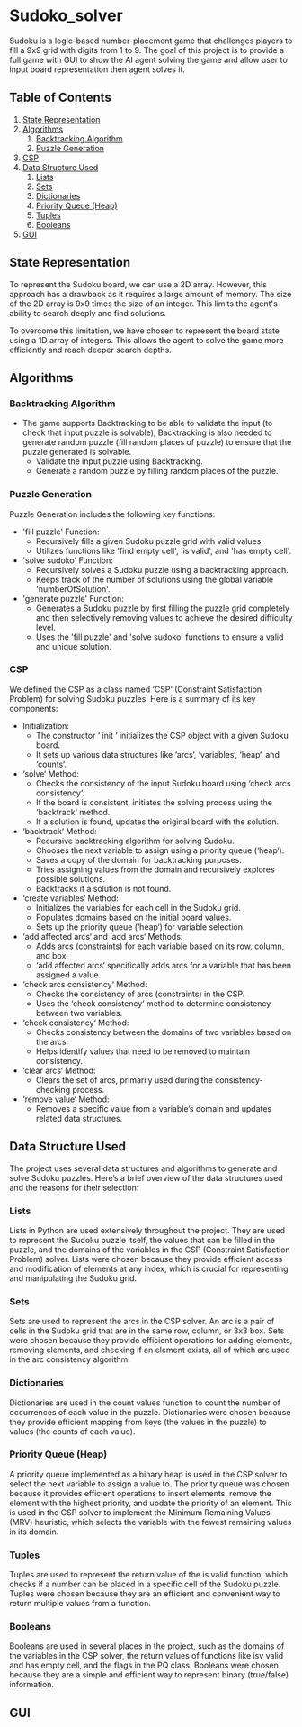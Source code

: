 #  Sudoko_solver

Sudoku is a logic-based number-placement game that challenges players to fill
a 9x9 grid with digits from 1 to 9. The goal
of this project is to provide a full game with GUI to show the AI agent solving the
game and allow user to input board representation then agent solves it.

## Table of Contents

1. [State Representation](#state-representation)
2. [Algorithms](#algorithms)
    1. [Backtracking Algorithm](#backtracking-algorithm)
    2. [Puzzle Generation](#puzzle-generation)
3. [CSP](#csp)
4. [Data Structure Used](#data-structure-used)
    1. [Lists](#lists)
    2. [Sets](#sets)
    3. [Dictionaries](#dictionaries)
    4. [Priority Queue (Heap)](#priority-queue-heap)
    5. [Tuples](#tuples)
    6. [Booleans](#booleans)
5. [GUI](#gui)

## State Representation

To represent the Sudoku board, we can use a 2D array. However, this approach has a drawback as it requires a large amount of memory. The size of the 2D array is 9x9 times the size of an integer. This limits the agent's ability to search deeply and find solutions.

To overcome this limitation, we have chosen to represent the board state using a 1D array of integers. This allows the agent to solve the game more efficiently and reach deeper search depths.


## Algorithms
### Backtracking Algorithm
- The game supports Backtracking to be able to validate the input (to check that input puzzle is solvable), Backtracking is also needed to generate random puzzle (fill random places of puzzle) to ensure that the puzzle generated is solvable.
    - Validate the input puzzle using Backtracking.
    - Generate a random puzzle by filling random places of the puzzle.

### Puzzle Generation
Puzzle Generation includes the following key functions:
- 'fill puzzle' Function:
    - Recursively fills a given Sudoku puzzle grid with valid values.
    - Utilizes functions like 'find empty cell', 'is valid', and 'has empty cell'.
- 'solve sudoko' Function:
    - Recursively solves a Sudoku puzzle using a backtracking approach.
    - Keeps track of the number of solutions using the global variable 'numberOfSolution'.
- 'generate puzzle' Function:
    - Generates a Sudoku puzzle by first filling the puzzle grid completely and then selectively removing values to achieve the desired difficulty level.
    - Uses the 'fill puzzle' and 'solve sudoko' functions to ensure a valid and unique solution.

### CSP
We defined the CSP as a class named ‘CSP‘ (Constraint Satisfaction Problem) for solving
Sudoku puzzles. Here is a summary of its key components:
- Initialization:
    - The constructor ‘ init ‘ initializes the CSP object with a given Sudoku board.
    - It sets up various data structures like ‘arcs‘, ‘variables‘, ‘heap‘, and ‘counts‘.
- ‘solve‘ Method:
    - Checks the consistency of the input Sudoku board using ‘check arcs consistency‘.
    - If the board is consistent, initiates the solving process using the ‘backtrack‘ method.
    - If a solution is found, updates the original board with the solution.
- ‘backtrack‘ Method:
    - Recursive backtracking algorithm for solving Sudoku.
    - Chooses the next variable to assign using a priority queue (‘heap‘).
    - Saves a copy of the domain for backtracking purposes.
    - Tries assigning values from the domain and recursively explores possible solutions.
    - Backtracks if a solution is not found.
- ‘create variables‘ Method:
    - Initializes the variables for each cell in the Sudoku grid.
    - Populates domains based on the initial board values.
    - Sets up the priority queue (‘heap‘) for variable selection.
- ‘add affected arcs‘ and ‘add arcs‘ Methods:
    - Adds arcs (constraints) for each variable based on its row, column, and box.
    - ‘add affected arcs‘ specifically adds arcs for a variable that has been assigned a value.
- ‘check arcs consistency‘ Method:
    - Checks the consistency of arcs (constraints) in the CSP.
    - Uses the ‘check consistency‘ method to determine consistency between two variables.
- ‘check consistency‘ Method:
    - Checks consistency between the domains of two variables based on the arcs.
    - Helps identify values that need to be removed to maintain consistency.
- ‘clear arcs‘ Method:
    - Clears the set of arcs, primarily used during the consistency-checking process.
- ‘remove value‘ Method:
    - Removes a specific value from a variable’s domain and updates related data structures.

## Data Structure Used

The project uses several data structures and algorithms to generate and solve Sudoku
puzzles. Here’s a brief overview of the data structures used and the reasons for their
selection:

### Lists
Lists in Python are used extensively throughout the project. They are used to represent
the Sudoku puzzle itself, the values that can be filled in the puzzle, and the domains
of the variables in the CSP (Constraint Satisfaction Problem) solver. Lists were chosen
because they provide efficient access and modification of elements at any index, which is
crucial for representing and manipulating the Sudoku grid.

### Sets
Sets are used to represent the arcs in the CSP solver. An arc is a pair of cells in the
Sudoku grid that are in the same row, column, or 3x3 box. Sets were chosen because they
provide efficient operations for adding elements, removing elements, and checking if an
element exists, all of which are used in the arc consistency algorithm.

### Dictionaries
Dictionaries are used in the count values function to count the number of occurrences of
each value in the puzzle. Dictionaries were chosen because they provide efficient mapping
from keys (the values in the puzzle) to values (the counts of each value).

### Priority Queue (Heap)
A priority queue implemented as a binary heap is used in the CSP solver to select the next
variable to assign a value to. The priority queue was chosen because it provides efficient
operations to insert elements, remove the element with the highest priority, and update
the priority of an element. This is used in the CSP solver to implement the Minimum
Remaining Values (MRV) heuristic, which selects the variable with the fewest remaining
values in its domain.

### Tuples
Tuples are used to represent the return value of the is valid function, which checks if a
number can be placed in a specific cell of the Sudoku puzzle. Tuples were chosen because
they are an efficient and convenient way to return multiple values from a function.

### Booleans
Booleans are used in several places in the project, such as the domains of the variables in
the CSP solver, the return values of functions like isv valid and has empty cell, and the
flags in the PQ class. Booleans were chosen because they are a simple and efficient way
to represent binary (true/false) information.

## GUI